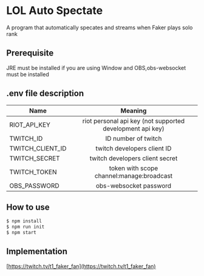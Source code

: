 # LOL Auto Spectate

A program that automatically specates and streams when Faker plays solo rank

## Prerequisite

JRE must be installed if you are using Window and OBS,obs-websocket must be installed

## .env file description

| Name             |                          Meaning                          |
| ---------------- | :-------------------------------------------------------: |
| RIOT_API_KEY     | riot personal api key (not supported development api key) |
| TWITCH_ID        |                    ID number of twitch                    |
| TWITCH_CLIENT_ID |                twitch developers client ID                |
| TWITCH_SECRET    |              twitch developers client secret              |
| TWITCH_TOKEN     |         token with scope channel:manage:broadcast         |
| OBS_PASSWORD     |                  obs-websocket password                   |

## How to use

```bash
$ npm install
$ npm run init
$ npm start
```

## Implementation

[https://twitch.tv/t1_faker_fan](https://twitch.tv/t1_faker_fan)
